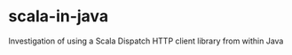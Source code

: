 scala-in-java
=============

Investigation of using a Scala Dispatch HTTP client library from within Java


